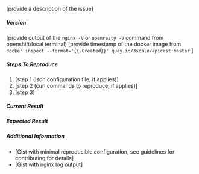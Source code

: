 [provide a description of the issue]


##### Version

[provide output of the `nginx -V` or `openresty -V` command from openshift/local terminal]
[provide timestamp of the docker image from `docker inspect --format='{{.Created}}' quay.io/3scale/apicast:master` ]

##### Steps To Reproduce

1. [step 1 (json configuration file, if applies)]
2. [step 2 (curl commands to reproduce, if applies)]
3. [step 3]

##### Current Result

##### Expected Result

##### Additional Information

* [Gist with minimal reproducible configuration, see guidelines for contributing for details]
* [Gist with nginx log output]
